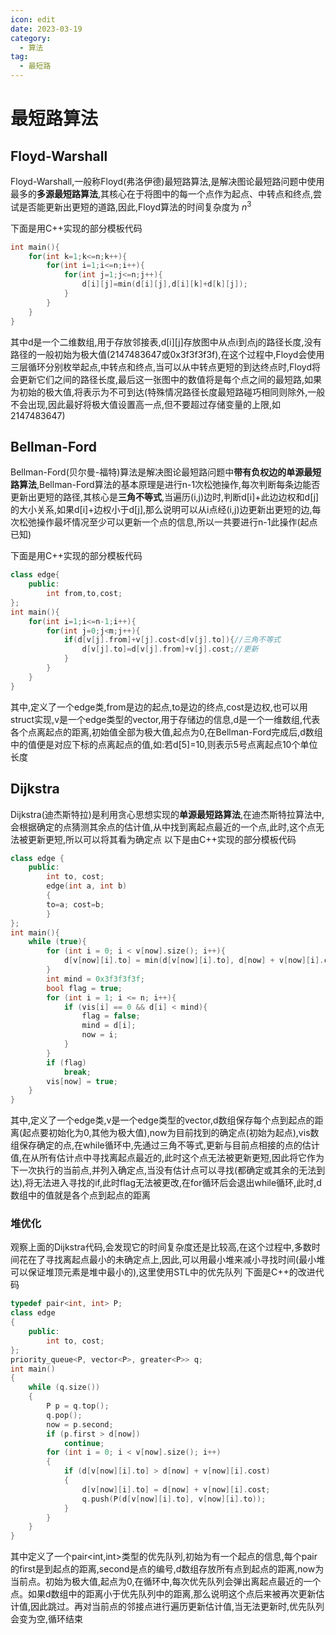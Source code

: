 ```yaml
---
icon: edit
date: 2023-03-19
category:
  - 算法
tag:
  - 最短路
---
```

# 最短路算法

## Floyd-Warshall

Floyd-Warshall,一般称Floyd(弗洛伊德)最短路算法,是解决图论最短路问题中使用最多的**多源最短路算法**,其核心在于将图中的每一个点作为起点、中转点和终点,尝试是否能更新出更短的道路,因此,Floyd算法的时间复杂度为 $n^3$

下面是用C++实现的部分模板代码

```C++
int main(){
    for(int k=1;k<=n;k++){
        for(int i=1;i<=n;i++){
            for(int j=1;j<=n;j++){
                d[i][j]=min(d[i][j],d[i][k]+d[k][j]);
            }
        }
    }
}
```
其中d是一个二维数组,用于存放邻接表,d[i][j]存放图中从点i到点j的路径长度,没有路径的一般初始为极大值(2147483647或0x3f3f3f3f),在这个过程中,Floyd会使用三层循环分别枚举起点,中转点和终点,当可以从中转点更短的到达终点时,Floyd将会更新它们之间的路径长度,最后这一张图中的数值将是每个点之间的最短路,如果为初始的极大值,将表示为不可到达(特殊情况路径长度最短路碰巧相同则除外,一般不会出现,因此最好将极大值设置高一点,但不要超过存储变量的上限,如2147483647)

## Bellman-Ford
Bellman-Ford(贝尔曼-福特)算法是解决图论最短路问题中**带有负权边的单源最短路算法**,Bellman-Ford算法的基本原理是进行n-1次松弛操作,每次判断每条边能否更新出更短的路径,其核心是**三角不等式**,当遍历(i,j)边时,判断d[i]+此边边权和d[j]的大小关系,如果d[i]+边权小于d[j],那么说明可以从i点经(i,j)边更新出更短的边,每次松弛操作最坏情况至少可以更新一个点的信息,所以一共要进行n-1此操作(起点已知)

下面是用C++实现的部分模板代码
```C++
class edge{
    public:
        int from,to,cost;
};
int main(){
    for(int i=1;i<=n-1;i++){
        for(int j=0;j<m;j++){
            if(d[v[j].from]+v[j].cost<d[v[j].to]){//三角不等式
                d[v[j].to]=d[v[j].from]+v[j].cost;//更新
            }
        }
    }
}
```
其中,定义了一个edge类,from是边的起点,to是边的终点,cost是边权,也可以用struct实现,v是一个edge类型的vector,用于存储边的信息,d是一个一维数组,代表各个点离起点的距离,初始值全部为极大值,起点为0,在Bellman-Ford完成后,d数组中的值便是对应下标的点离起点的值,如:若d[5]=10,则表示5号点离起点10个单位长度

## Dijkstra
Dijkstra(迪杰斯特拉)是利用贪心思想实现的**单源最短路算法**,在迪杰斯特拉算法中,会根据确定的点猜测其余点的估计值,从中找到离起点最近的一个点,此时,这个点无法被更新更短,所以可以将其看为确定点
以下是由C++实现的部分模板代码

```C++
class edge {
    public:
        int to, cost;
        edge(int a, int b)
        {
        to=a; cost=b;
        }
};
int main(){
    while (true){
        for (int i = 0; i < v[now].size(); i++){
            d[v[now][i].to] = min(d[v[now][i].to], d[now] + v[now][i].cost);
        }
        int mind = 0x3f3f3f3f;
        bool flag = true;
        for (int i = 1; i <= n; i++){
            if (vis[i] == 0 && d[i] < mind){
                flag = false;
                mind = d[i];
                now = i;
            }
        }
        if (flag)
            break;
        vis[now] = true;
    }
}
```
其中,定义了一个edge类,v是一个edge类型的vector,d数组保存每个点到起点的距离(起点要初始化为0,其他为极大值),now为目前找到的确定点(初始为起点),vis数组保存确定的点,在while循环中,先通过三角不等式,更新与目前点相接的点的估计值,在从所有估计点中寻找离起点最近的,此时这个点无法被更新更短,因此将它作为下一次执行的当前点,并列入确定点,当没有估计点可以寻找(都确定或其余的无法到达),将无法进入寻找的if,此时flag无法被更改,在for循环后会退出while循环,此时,d数组中的值就是各个点到起点的距离
### 堆优化
观察上面的Dijkstra代码,会发现它的时间复杂度还是比较高,在这个过程中,多数时间花在了寻找离起点最小的未确定点上,因此,可以用最小堆来减小寻找时间(最小堆可以保证堆顶元素是堆中最小的),这里使用STL中的优先队列
下面是C++的改进代码
```C++
typedef pair<int, int> P;
class edge
{
    public:
        int to, cost;
};
priority_queue<P, vector<P>, greater<P>> q;
int main()
{
    while (q.size())
    {
        P p = q.top();
        q.pop();
        now = p.second;
        if (p.first > d[now])
            continue;
        for (int i = 0; i < v[now].size(); i++)
        {
            if (d[v[now][i].to] > d[now] + v[now][i].cost)
            {
                d[v[now][i].to] = d[now] + v[now][i].cost;
                q.push(P(d[v[now][i].to], v[now][i].to));
            }
        }
    }   
}
```
其中定义了一个pair<int,int>类型的优先队列,初始为有一个起点的信息,每个pair的first是到起点的距离,second是点的编号,d数组存放所有点到起点的距离,now为当前点。初始为极大值,起点为0,在循环中,每次优先队列会弹出离起点最近的一个点。如果d数组中的距离小于优先队列中的距离,那么说明这个点后来被再次更新估计值,因此跳过。再对当前点的邻接点进行遍历更新估计值,当无法更新时,优先队列会变为空,循环结束